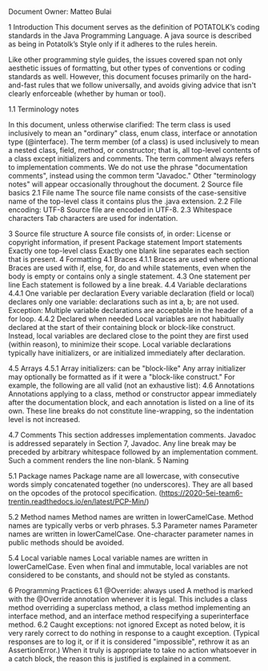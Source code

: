 Document Owner: Matteo Bulai

1 Introduction
    This document serves as the definition of POTATOLK’s coding standards in the Java
    Programming Language. A java source is described as being in Potatolk’s Style only if     it adheres to the rules herein.
    
Like other programming style guides, the issues covered span not only aesthetic issues of formatting, but other types of conventions or coding standards as well. However, this document focuses primarily on the hard-and-fast rules that we follow universally, and avoids giving advice that isn't clearly enforceable (whether by human or tool). 

1.1 Terminology notes

In this document, unless otherwise clarified:
The term class is used inclusively to mean an "ordinary" class, enum class, interface or annotation type (@interface).
The term member (of a class) is used inclusively to mean a nested class, field, method, or constructor; that is, all top-level contents of a class except initializers and comments.
The term comment always refers to implementation comments. We do not use the phrase "documentation comments", instead using the common term "Javadoc."
Other "terminology notes" will appear occasionally throughout the document.
2 Source file basics
2.1 File name
The source file name consists of the case-sensitive name of the top-level class it contains plus the .java extension.
2.2 File encoding: UTF-8
    Source file are encoded in UTF-8.
2.3 Whitespace characters
    Tab characters are used for indentation.




3 Source file structure
A source file consists of, in order:
License or copyright information, if present
Package statement
Import statements
Exactly one top-level class
Exactly one blank line separates each section that is present.
4 Formatting
4.1 Braces
4.1.1 Braces are used where optional
Braces are used with if, else, for, do and while statements, even when the body is empty or contains only a single statement.
4.3 One statement per line
Each statement is followed by a line break.
4.4 Variable declarations
4.4.1 One variable per declaration
Every variable declaration (field or local) declares only one variable: declarations such as int a, b; are not used.
Exception: Multiple variable declarations are acceptable in the header of a for loop.
4.4.2 Declared when needed
Local variables are not habitually declared at the start of their containing block or block-like construct. Instead, local variables are declared close to the point they are first used (within reason), to minimize their scope. Local variable declarations typically have initializers, or are initialized immediately after declaration.


4.5 Arrays
4.5.1 Array initializers: can be "block-like"
Any array initializer may optionally be formatted as if it were a "block-like construct." For example, the following are all valid (not an exhaustive list):
4.6 Annotations
Annotations applying to a class, method or constructor appear immediately after the documentation block, and each annotation is listed on a line of its own. These line breaks do not constitute line-wrapping, so the indentation level is not increased. 

4.7 Comments
This section addresses implementation comments. Javadoc is addressed separately in Section 7, Javadoc.
Any line break may be preceded by arbitrary whitespace followed by an implementation comment. Such a comment renders the line non-blank.
5 Naming

5.1 Package names
Package name are all lowercase, with consecutive words simply concatenated together (no underscores). They are all based on the opcodes of the protocol specification. (https://2020-5ei-team6-trentin.readthedocs.io/en/latest/PCP-Min/)

5.2 Method names
Method names are written in lowerCamelCase.
Method names are typically verbs or verb phrases.
5.3 Parameter names
Parameter names are written in lowerCamelCase.
One-character parameter names in public methods should be avoided.



5.4 Local variable names
Local variable names are written in lowerCamelCase.
Even when final and immutable, local variables are not considered to be constants, and should not be styled as constants.

6 Programming Practices
6.1 @Override: always used
A method is marked with the @Override annotation whenever it is legal. This includes a class method overriding a superclass method, a class method implementing an interface method, and an interface method respecifying a superinterface method.
6.2 Caught exceptions: not ignored
Except as noted below, it is very rarely correct to do nothing in response to a caught exception. (Typical responses are to log it, or if it is considered "impossible", rethrow it as an AssertionError.)
When it truly is appropriate to take no action whatsoever in a catch block, the reason this is justified is explained in a comment.

